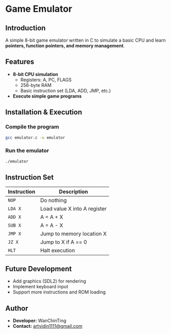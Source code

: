 # Game Emulator

## Introduction

A simple 8-bit game emulator written in C to simulate a basic CPU and learn **pointers, function pointers, and memory management**.

## Features

- **8-bit CPU simulation**
  - Registers: A, PC, FLAGS
  - 256-byte RAM
  - Basic instruction set (LDA, ADD, JMP, etc.)
- **Execute simple game programs**

## Installation & Execution

### Compile the program
```bash
gcc emulator.c -o emulator
```

### Run the emulator
```bash
./emulator
```

## Instruction Set

| Instruction | Description                  |
| ----------- | ---------------------------- |
| `NOP`       | Do nothing                   |
| `LDA X`     | Load value X into A register |
| `ADD X`     | A = A + X                    |
| `SUB X`     | A = A - X                    |
| `JMP X`     | Jump to memory location X    |
| `JZ X`      | Jump to X if A == 0          |
| `HLT`       | Halt execution               |

## Future Development

- Add graphics (SDL2) for rendering
- Implement keyboard input
- Support more instructions and ROM loading

## Author

- **Developer:** WanChinTing
- **Contact:** artyidin1111@gmail.com